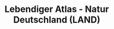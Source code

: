 ---
lang-ref: home
layout: compose
title: Lebendiger Atlas - Natur Deutschland (LAND)
description: Ein Biodiversitätsportal für Deutschland - zusammengestellt von NFDI4Biodiversity und gehostet von GBIF.
background: /assets/images/inat_observation_144145779.jpeg
imageLicense: |
  *Neotinea ustulata*. Photo by staskanji via [iNaturalist](https://www.inaturalist.org/observations/144145779)
height: 80vh
cta:
  - text: Entdecke Artenvielfalt
    href: /occurrence/search
    isPrimary: true
  - text: Erfahre mehr
    href: /about
permalink: /
composition: 
- type: heroImage
- type: features
  data: home.cards_datenschaetze
- type: features
  data: home.cards_on_home 
- type: pageMarkdown # This block will render the markdown in this file so no data property needed
---